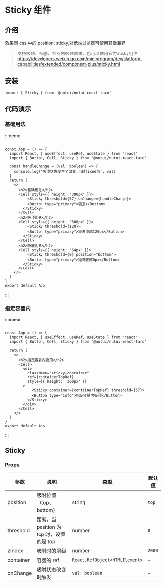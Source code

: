 # Sticky 组件

## 介绍

效果同 css 中的 position: sticky,对低端浏览器可使用其做兼容

> 支持吸顶、吸底、容器内吸顶效果，也可以使用官方sticky组件 https://developers.weixin.qq.com/miniprogram/dev/platform-capabilities/extended/component-plus/sticky.html

## 安装

```tsx
import { Sticky } from '@nutui/nutui-react-taro'
```

## 代码演示

### 基础用法

:::demo

```tsx

const App = () => {
  import React, { useEffect, useRef, useState } from 'react'
  import { Button, Cell, Sticky } from '@nutui/nutui-react-taro'

  const handleChange = (val: boolean) => {
    console.log('吸顶状态发生了改变,当前fixed为', val)
  }
  return (
    <>
      <h2>基础用法</h2>
      <Cell style={{ height: '300px' }}>
          <Sticky threshold={57} onChange={handleChange}>
          <Button type="primary">吸顶</Button>
        </Sticky>
      </Cell>
      <h2>吸顶距离</h2>
      <Cell style={{ height: '300px' }}>
          <Sticky threshold={120}>
          <Button type="primary">距离顶部120px</Button>
        </Sticky>
      </Cell>
      <h2>吸底距离</h2>
      <Cell style={{ height: '64px' }}>
          <Sticky threshold={0} position="bottom">
          <Button type="primary">距离底部0px</Button>
        </Sticky>
      </Cell>
    </>
  )
}
export default App
```

:::

### 指定容器内

:::demo

```tsx

const App = () => {
  import React, { useEffect, useRef, useState } from 'react'
  import { Button, Cell, Sticky } from '@nutui/nutui-react-taro'

  return (
    <>
      <h2>指定容器内吸顶</h2>
      <Cell>
        <div
          className="sticky-container"
          ref={containerTopRef}
          style={{ height: '300px' }}
        >
            <Sticky container={containerTopRef} threshold={57}>
            <Button type="info">指定容器内吸顶</Button>
          </Sticky>
        </div>
      </Cell>
    </>
  )
}
export default App
```
:::

## Sticky

### Props

| 参数      | 说明                    | 类型                           | 默认值 |
|--------------|--------------------------------|--------|------------------|
| position  | 吸附位置（top、bottom） | string                         | `top`    |
| threshold          | 距离，当 position 为 top 时，设置的是 top | number | `0`               |
| zIndex   | 吸附时的层级            | number                         | `2000`   |
| container | 容器的 ref              | `React.RefObject<HTMLElement>` | - |
| onChange | 吸附状态改变时触发 | `val: boolean` | - |
